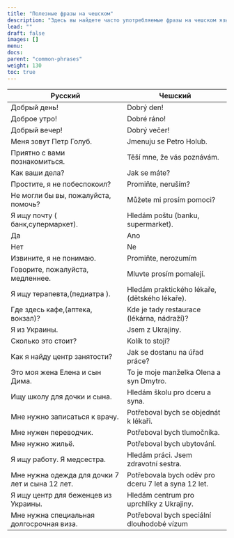 ```yaml
---
title: "Полезные фразы на чешском"
description: "Здесь вы найдете часто употребляемые фразы на чешском языке."
lead: ""
draft: false
images: []
menu:
docs:
parent: "common-phrases"
weight: 130
toc: true
---
```


| Русский | Чешский |
| ----------- | ----------- |
| Добрый день!| Dobrý den! |
| Доброе утро!| Dobré ráno!|
| Добрый вечер! | Dobrý večer! |
| Меня зовут Петр Голуб. | Jmenuju se Petro Holub.|
|Приятно с вами познакомиться. |Těší mne, že vás poznávám.|
|Как ваши дела? | Jak se máte?|
|Простите, я не побеспокоил? | Promiňte, neruším?|
|Не могли бы вы, пожалуйста, помочь? | Můžete mi prosím pomoci?|
|Я ищу почту ( банк,супермаркет). |Hledám poštu (banku, supermarket).|
|Да | Ano |
|Нет | Ne |
|Извините, я не понимаю. | Promiňte, nerozumím |
|Говорите, пожалуйста, медленнее. | Mluvte prosím pomalejí.|
| Я ищу терапевта,(педиатра ).|Hledám praktického lékaře, (dětského lékaře).|
|Где здесь кафе,(аптека, вокзал)?|Kde je tady restaurace (lékárna, nádraží)?|
|Я из Украины. |Jsem z Ukrajiny.|
|Сколько это стоит? | Kolík to stojí?|
|Как я найду центр занятости? |Jak se dostanu na úřad práce?|
|Это моя жена Елена и сын Дима.|To je moje manželka Olena a syn Dmytro.|
|Ищу школу для дочки и сына. | Hledám školu pro dceru a syna.|
|Мне нужно записаться к врачу. | Potřeboval bych se objednát k lékaři.|
|Мне нужен переводчик. | Potřeboval bych tlumočníka.|
|Мне нужно жильё. | Potřeboval bych ubytování.|
|Я ищу работу. Я медсестра. | Hledám práci. Jsem zdravotní sestra.|
|Мне нужна одежда для дочки 7 лет и сына 12 лет.| Potřebovala bych oděv pro dceru 7 let a syna 12 let.|
|Я ищу центр для беженцев из Украины. | Hledám centrum pro uprchlíky z Ukrajiny.|
|Мне нужна специальная долгосрочная виза.| Potřeboval bych speciální dlouhodobé vízum|


